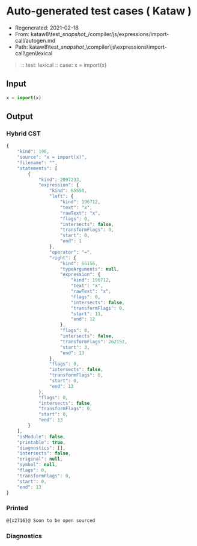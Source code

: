 # Auto-generated test cases ( Kataw )
- Regenerated: 2021-02-18
- From: kataw8\test\__snapshot__/compiler/js/expressions/import-call/autogen.md
- Path: kataw8\test\__snapshot__\compiler\js\expressions\import-call\gen\lexical
> :: test: lexical
> :: case: x = import(x)
## Input

`````js
x = import(x)
`````

## Output

### Hybrid CST


```javascript
{
    "kind": 196,
    "source": "x = import(x)",
    "filename": "",
    "statements": [
        {
            "kind": 2097233,
            "expression": {
                "kind": 65550,
                "left": {
                    "kind": 196712,
                    "text": "x",
                    "rawText": "x",
                    "flags": 0,
                    "intersects": false,
                    "transformFlags": 0,
                    "start": 0,
                    "end": 1
                },
                "operator": "=",
                "right": {
                    "kind": 66156,
                    "typeArguments": null,
                    "expression": {
                        "kind": 196712,
                        "text": "x",
                        "rawText": "x",
                        "flags": 0,
                        "intersects": false,
                        "transformFlags": 0,
                        "start": 11,
                        "end": 12
                    },
                    "flags": 0,
                    "intersects": false,
                    "transformFlags": 262152,
                    "start": 3,
                    "end": 13
                },
                "flags": 0,
                "intersects": false,
                "transformFlags": 0,
                "start": 0,
                "end": 13
            },
            "flags": 0,
            "intersects": false,
            "transformFlags": 0,
            "start": 0,
            "end": 13
        }
    ],
    "isModule": false,
    "printable": true,
    "diagnostics": [],
    "intersects": false,
    "original": null,
    "symbol": null,
    "flags": 0,
    "transformFlags": 0,
    "start": 0,
    "end": 13
}
```

  
### Printed


```javascript
@{x2716}@ Soon to be open sourced
```

  
### Diagnostics


```javascript

```

